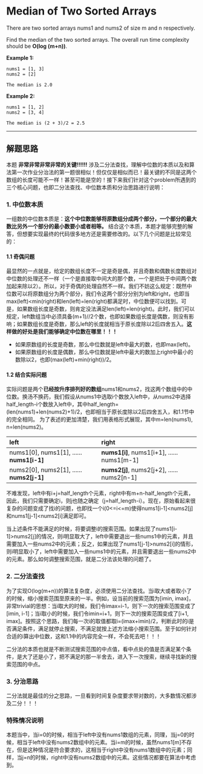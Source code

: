 # Median of Two Sorted Arrays #
There are two sorted arrays nums1 and nums2 of size m and n respectively.

Find the median of the two sorted arrays. The overall run time complexity should be **O(log (m+n))**.

**Example 1:**
```
nums1 = [1, 3]
nums2 = [2]

The median is 2.0
```
**Example 2:**
```
nums1 = [1, 2]
nums2 = [3, 4]

The median is (2 + 3)/2 = 2.5
```
---
## 解题思路 ##
本题 **非常非常非常非常的关键!!!!!!** 涉及二分法查找，理解中位数的本质以及和算法第一次作业分治法的第一题很相似！但仅仅是相似而已！最关键的不同是这两个数组的长度可能不一样！甚至可能是空的！接下来我们针对这个problem所遇到的三个核心问题，也即二分法查找、中位数本质和分治思路进行说明：

### 1. 中位数本质 ###

一组数的中位数本质是：**这个中位数能够将原数组分成两个部分，一个部分的最大数比另外一个部分的最小数要小或者相等。** 结合这个本质，本题才能够完整的解答，但想要实现最终的代码很多地方还是需要修改的。以下几个问题是比较常见的：
#### 1.1 奇偶问题 ####
最显然的一点就是，给定的数组长度不一定是奇是偶，并且奇数和偶数长度数组对中位数的处理还不一样（一个是直接取中间大的那个数，一个是把处于中间两个数加起来除以2）。所以，对于奇偶的处理自然不一样。我们不妨这么规定：既然中位数可以将原数组分为两个部分，我们令这两个部分分别为left和right，也即当max(left)<min(right)和len(left)=len(right)都满足时，中位数便可以找到。可是，如果数组长度是奇数，则肯定没法满足len(left)=len(right)。此时，我们可以规定，left数组当中必须具备(m+1)//2个数，也即如果数组长度是偶数，则没有影响；如果数组长度是奇数，那么left的长度就相当于原长度除以2后四舍五入。**这样做的好处是我们能够确定中位数在哪里！！！**
- 如果原数组的长度是奇数，那么中位数就是left中最大的数，也即max(left)。
- 如果原数组的长度是偶数，那么中位数就是left中最大的数加上right中最小的数除以2，也即(max(left)+min(right))/2。
#### 1.2 结合实际问题 ####
实际问题是两个**已经按升序排列好的数组**nums1和nums2，找这两个数组中的中位数。换汤不换药，我们假设从nums1中选取i个数放入left中，从nums2中选择half_length-i个数放入left中，其中half_length=(len(nums1)+len(nums2)+1)/2，也即相当于原长度除以2后四舍五入，和1.1节中的完全相同。
为了表述的更加清楚，我们用表格形式展现，其中m=len(nums1), n=len(nums2)。

left | right | 
:-  | :-
nums1[0], nums1[1], ...... **nums1[i-1]** | **nums1[i]**, nums1[i+1], ...... nums1[m-1]
nums2[0], nums2[1], ...... **nums2[j-1]** | **nums2[j]**, nums2[j+2], ...... nums2[n-1]

不难发现，left中有i+j=half_length个元素，right中有m+n-half_length个元素，因此，我们只需要确定i，则j也随之确定（j=half_length-i）。现在，原始看起来很复杂的问题变成了找i的问题，也即找一个i(0<=i<=m)使得nums1[i-1]<nums2[j]和nums1[j-1]<nums2[i]满足即可。

当上述条件不能满足的时候，将要调整i的搜索范围。如果出现了nums1[i-1]>nums2[j]的情况，则i明显取大了，left中需要退出一些nums1中的元素，并且需要加入一些nums2中的元素；反之，如果出现了nums1[j-1]>nums2[i]的情形，则i明显取小了，left中需要加入一些nums1中的元素，并且需要退出一些nums2中的元素。那么如何调整搜索范围，就是二分法该处理的问题了。

### 2. 二分法查找 ###
为了实现O(log(m+n))的算法复杂度，必须使用二分法查找。当i取大或者取小了的时候，缩小搜索范围至原来的一半。例如，设当前的搜索范围为[imin, imax]，非常trivial的思想：当i取大的时候，我们令imax=i-1，则下一次的搜索范围变成了[imin, i-1]；当i取小的时候，我们令imin=i+1，则下一次的搜索范围变成了[i+1, imax]。按照这个思路，我们每一次i的取值都取i=(imax+imin)/2，判断此时的i是否满足条件，满足就停止搜索，不满足就按上述方法缩小搜索范围。至于如何针对合适的i算出中位数，这和1.1中的内容完全一样，不会死去吧！！！

二分法的本质也就是不断测试搜索范围的中点值，看中点处的值是否满足某个条件，是大了还是小了，把不满足的那一半舍去，进入下一次搜索，继续寻找新的搜索范围的中点。

### 3. 分治思路 ###
二分法就是最佳的分之思路，一旦看到时间复杂度要求带对数的，大多数情况都涉及二分！！！

### 特殊情况说明 ###
本题当中，当i=0的时候，相当于left中没有nums1数组的元素，同理，当j=0的时候，相当于left中没有nums2数组中的元素。当i=m的时候，虽然nums1[m]不存在，但是这种情况是符合要求的，这相当于right中没有nums1数组中的元素；同样，当j=n的时候，right中没有nums2数组中的元素。这些情况都要在算法中考虑到。
